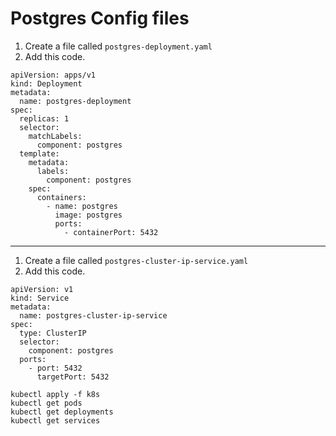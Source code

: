 # Postgres Config files
1. Create a file called ```postgres-deployment.yaml```  
2. Add this code.  
```
apiVersion: apps/v1
kind: Deployment
metadata:
  name: postgres-deployment
spec:
  replicas: 1
  selector:
    matchLabels:
      component: postgres
  template:
    metadata:
      labels:
        component: postgres
    spec:
      containers:
        - name: postgres
          image: postgres
          ports:
            - containerPort: 5432
```
--- 
1. Create a file called ```postgres-cluster-ip-service.yaml```  
2. Add this code.  
```
apiVersion: v1
kind: Service
metadata:
  name: postgres-cluster-ip-service
spec:
  type: ClusterIP
  selector:
    component: postgres
  ports:
    - port: 5432
      targetPort: 5432
```
```kubectl apply -f k8s```  
```kubectl get pods```  
```kubectl get deployments```  
```kubectl get services```  
